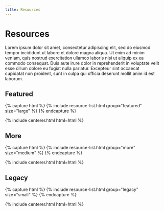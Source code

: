 ```yaml
---
title: Resources
---
```


# <i class="fas fa-tools"></i>Resources

Lorem ipsum dolor sit amet, consectetur adipiscing elit, sed do eiusmod tempor incididunt ut labore et dolore magna aliqua.
Ut enim ad minim veniam, quis nostrud exercitation ullamco laboris nisi ut aliquip ex ea commodo consequat.
Duis aute irure dolor in reprehenderit in voluptate velit esse cillum dolore eu fugiat nulla pariatur.
Excepteur sint occaecat cupidatat non proident, sunt in culpa qui officia deserunt mollit anim id est laborum.

<!-- section break -->

## Featured

{% capture html %}
{% include resource-list.html group="featured" size="large" %}
{% endcapture %}

{% include centerer.html html=html %}

<!-- section break -->

## More

{% capture html %}
{% include resource-list.html group="more" size="medium" %}
{% endcapture %}

{% include centerer.html html=html %}

<!-- section break -->

## Legacy

{% capture html %}
{% include resource-list.html group="legacy" size="small" %}
{% endcapture %}

{% include centerer.html html=html %}
